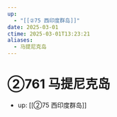 ```yaml
---
up:
  - "[[②75 西印度群岛]]"
date: 2025-03-01
ctime: 2025-03-01T13:23:21
aliases:
  - 马提尼克岛
---
```


# ②761 马提尼克岛

- up: [[②75 西印度群岛]]
